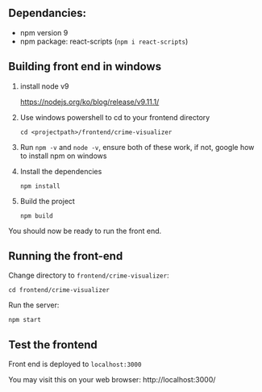 ## Dependancies:

 * npm version 9
 * npm package: react-scripts (`npm i react-scripts`)
 
 ## Building front end in windows
 
 1. install node v9
 
    https://nodejs.org/ko/blog/release/v9.11.1/
    
 2. Use windows powershell to cd to your frontend directory
 
    `cd <projectpath>/frontend/crime-visualizer`
    
 3. Run `npm -v` and `node -v`, ensure both of these work, if not, google how to install npm on windows
 
 4. Install the dependencies
 
    `npm install`
    
 5. Build the project
 
    `npm build`
    
 You should now be ready to run the front end.
 
## Running the front-end

Change directory to `frontend/crime-visualizer`:

  `cd frontend/crime-visualizer`
  
Run the server:

  `npm start`

## Test the frontend

Front end is deployed to `localhost:3000`

You may visit this on your web browser: http://localhost:3000/
